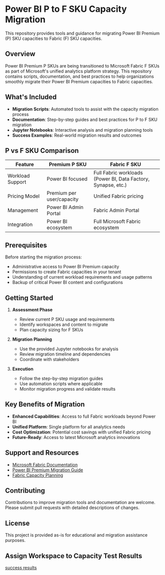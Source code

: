 # Power BI P to F SKU Capacity Migration

This repository provides tools and guidance for migrating Power BI Premium (P) SKU capacities to Fabric (F) SKU capacities.

## Overview

Power BI Premium P SKUs are being transitioned to Microsoft Fabric F SKUs as part of Microsoft's unified analytics platform strategy. This repository contains scripts, documentation, and best practices to help organizations smoothly migrate their Power BI Premium capacities to Fabric capacities.

## What's Included

- **Migration Scripts**: Automated tools to assist with the capacity migration process
- **Documentation**: Step-by-step guides and best practices for P to F SKU migration
- **Jupyter Notebooks**: Interactive analysis and migration planning tools
- **Success Examples**: Real-world migration results and outcomes

## P vs F SKU Comparison

| Feature | Premium P SKU | Fabric F SKU |
|---------|---------------|--------------|
| Workload Support | Power BI focused | Full Fabric workloads (Power BI, Data Factory, Synapse, etc.) |
| Pricing Model | Premium per user/capacity | Unified Fabric pricing |
| Management | Power BI Admin Portal | Fabric Admin Portal |
| Integration | Power BI ecosystem | Full Microsoft Fabric ecosystem |

## Prerequisites

Before starting the migration process:

- Administrative access to Power BI Premium capacity
- Permissions to create Fabric capacities in your tenant
- Understanding of current workload requirements and usage patterns
- Backup of critical Power BI content and configurations

## Getting Started

1. **Assessment Phase**
   - Review current P SKU usage and requirements
   - Identify workspaces and content to migrate
   - Plan capacity sizing for F SKUs

2. **Migration Planning**
   - Use the provided Jupyter notebooks for analysis
   - Review migration timeline and dependencies
   - Coordinate with stakeholders

3. **Execution**
   - Follow the step-by-step migration guides
   - Use automation scripts where applicable
   - Monitor migration progress and validate results

## Key Benefits of Migration

- **Enhanced Capabilities**: Access to full Fabric workloads beyond Power BI
- **Unified Platform**: Single platform for all analytics needs
- **Cost Optimization**: Potential cost savings with unified Fabric pricing
- **Future-Ready**: Access to latest Microsoft analytics innovations

## Support and Resources

- [Microsoft Fabric Documentation](https://docs.microsoft.com/fabric/)
- [Power BI Premium Migration Guide](https://docs.microsoft.com/power-bi/admin/service-premium-what-is)
- [Fabric Capacity Planning](https://docs.microsoft.com/fabric/admin/capacity-planning)

## Contributing

Contributions to improve migration tools and documentation are welcome. Please submit pull requests with detailed descriptions of changes.

## License

This project is provided as-is for educational and migration assistance purposes.

## Assign Workspace to Capacity Test Results
[success results](docs/success-results.png)
